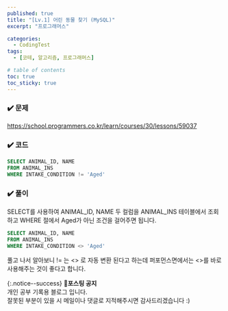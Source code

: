 ```yaml
---
published: true
title: "[Lv.1] 어린 동물 찾기 (MySQL)"
excerpt: "프로그래머스"

categories:
  - CodingTest
tags:
  - [코테, 알고리즘, 프로그래머스]

# table of contents
toc: true
toc_sticky: true
---
```


### ✔️ 문제

<https://school.programmers.co.kr/learn/courses/30/lessons/59037>

### ✔️ 코드

```sql
SELECT ANIMAL_ID, NAME
FROM ANIMAL_INS
WHERE INTAKE_CONDITION != 'Aged'
```

### ✔️ 풀이

SELECT를 사용하여 ANIMAL_ID, NAME 두 컬럼을 ANIMAL_INS 테이블에서 조회하고 WHERE 절에서 Aged가 아닌 조건을 걸어주면 됩니다.

```sql
SELECT ANIMAL_ID, NAME
FROM ANIMAL_INS
WHERE INTAKE_CONDITION <> 'Aged'
```

풀고 나서 알아보니 != 는 <> 로 자동 변환 된다고 하는데 퍼포먼스면에서는 <>를 바로 사용해주는 것이 좋다고 합니다.

{:.notice--success}
🔔**포스팅 공지**  
개인 공부 기록용 블로그 입니다.  
잘못된 부분이 있을 시 메일이나 댓글로 지적해주시면 감사드리겠습니다 :)
